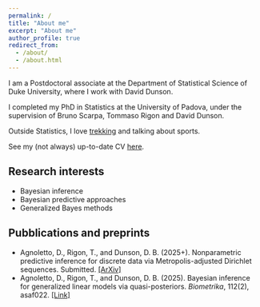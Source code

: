 ```yaml
---
permalink: /
title: "About me"
excerpt: "About me"
author_profile: true
redirect_from: 
  - /about/
  - /about.html
---
```


I am a Postdoctoral associate at the Department of Statistical Science of Duke University, where I work with David Dunson.

I completed my PhD in Statistics at the University of Padova, under the supervision of Bruno Scarpa, Tommaso Rigon and David Dunson.

Outside Statistics, I love [trekking](https://maphub.net/davide_agnoletto/escursioni) and talking about sports.

See my (not always) up-to-date CV [here](/files/CURRICULUM.pdf).


Research interests
--
* Bayesian inference
* Bayesian predictive approaches
* Generalized Bayes methods


Pubblications and preprints
--
* Agnoletto, D., Rigon, T., and Dunson, D. B. (2025+). Nonparametric predictive inference for discrete data via Metropolis-adjusted Dirichlet sequences. Submitted. [\[ArXiv\]](https://arxiv.org/abs/2507.08629)<br />
* Agnoletto, D., Rigon, T., and Dunson, D. B. (2025). Bayesian inference for generalized linear models via quasi-posteriors. *Biometrika*, 112(2), asaf022. [\[Link\]](https://academic.oup.com/biomet/article-abstract/112/2/asaf022/8098046)<br />


